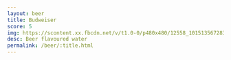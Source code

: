 ```yaml
---
layout: beer
title: Budweiser
score: 5
img: https://scontent.xx.fbcdn.net/v/t1.0-0/p480x480/12558_10151356728378745_471931293_n.jpg?oh=18c00eafa2de7fb77a7951cfc29f6dc7&oe=58D1C919
desc: Beer flavoured water
permalink: /beer/:title.html
---
```

